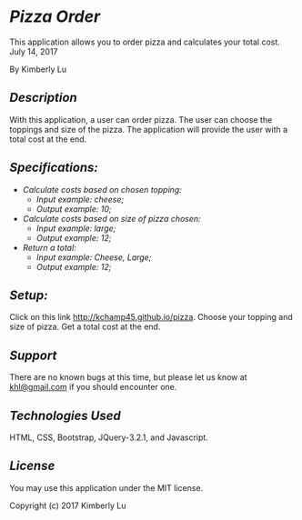 # _Pizza Order_

This application allows you to order pizza and calculates your total cost. July 14, 2017

By Kimberly Lu

## _Description_

With this application, a user can order pizza.  The user can choose the toppings and size of the pizza.  The application will provide the user with a total cost at the end.

## _Specifications:_

* _Calculate costs based on chosen topping:_
  * _Input example: cheese;_
  * _Output example: 10;_
* _Calculate costs based on size of pizza chosen:_
  * _Input example: large;_
  * _Output example: 12;_
* _Return a total:_
  * _Input example: Cheese, Large;_
  * _Output example: 12;_

## _Setup:_

Click on this link http://kchamp45.github.io/pizza.
Choose your topping and size of pizza.
Get a total cost at the end.

## _Support_

There are no known bugs at this time, but please let us know at khl@gmail.com if you should encounter one.

## _Technologies Used_

HTML, CSS, Bootstrap, JQuery-3.2.1, and Javascript.

## _License_

You may use this application under the MIT license.

Copyright (c) 2017 Kimberly Lu
